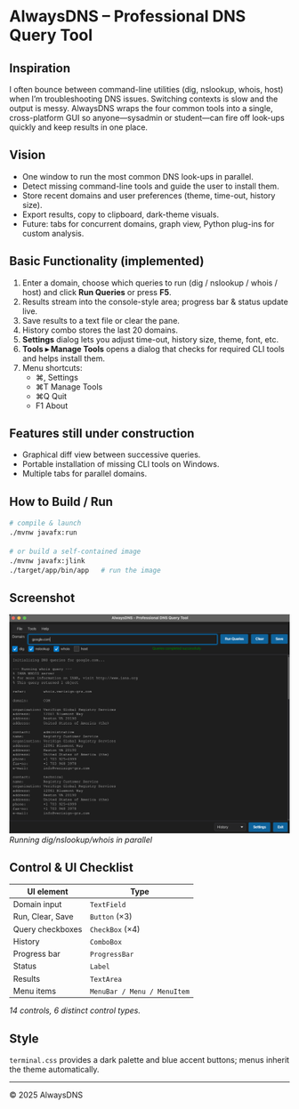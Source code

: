 # AlwaysDNS – Professional DNS Query Tool

## Inspiration
I often bounce between command-line utilities (dig, nslookup, whois, host) when I’m troubleshooting DNS issues. Switching contexts is slow and the output is messy. AlwaysDNS wraps the four common tools into a single, cross-platform GUI so anyone—sysadmin or student—can fire off look-ups quickly and keep results in one place.

## Vision
* One window to run the most common DNS look-ups in parallel.
* Detect missing command-line tools and guide the user to install them.
* Store recent domains and user preferences (theme, time-out, history size).
* Export results, copy to clipboard, dark-theme visuals.
* Future: tabs for concurrent domains, graph view, Python plug-ins for custom analysis.

## Basic Functionality (implemented)
1. Enter a domain, choose which queries to run (dig / nslookup / whois / host) and click **Run Queries** or press **F5**.
2. Results stream into the console-style area; progress bar & status update live.
3. Save results to a text file or clear the pane.
4. History combo stores the last 20 domains.
5. **Settings** dialog lets you adjust time-out, history size, theme, font, etc.
6. **Tools ▸ Manage Tools** opens a dialog that checks for required CLI tools and helps install them.
7. Menu shortcuts:  
   * ⌘,  Settings  
   * ⌘T Manage Tools  
   * ⌘Q Quit  
   * F1 About

## Features still under construction
* Graphical diff view between successive queries.
* Portable installation of missing CLI tools on Windows.
* Multiple tabs for parallel domains.

## How to Build / Run
```bash
# compile & launch
./mvnw javafx:run

# or build a self-contained image
./mvnw javafx:jlink
./target/app/bin/app   # run the image
```

## Screenshot
![Main Window](docs/main-window.png)  
*Running dig/nslookup/whois in parallel*

## Control & UI Checklist
| UI element | Type |
|------------|------|
| Domain input | `TextField` |
| Run, Clear, Save | `Button` (×3) |
| Query checkboxes | `CheckBox` (×4) |
| History | `ComboBox` |
| Progress bar | `ProgressBar` |
| Status | `Label` |
| Results | `TextArea` |
| Menu items | `MenuBar / Menu / MenuItem` |

*14 controls, 6 distinct control types.*

## Style
`terminal.css` provides a dark palette and blue accent buttons; menus inherit the theme automatically.

---
© 2025 AlwaysDNS 
